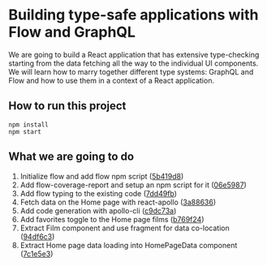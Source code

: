 # Building type-safe applications with Flow and GraphQL

We are going to build a React application that has extensive type-checking starting from the data fetching all the way to the individual UI components. We will learn how to marry together different type systems: GraphQL and Flow and how to use them in a context of a React application.

## How to run this project

```
npm install
npm start
```

## What we are going to do

1. Initialize flow and add flow npm script ([5b419d8](https://github.com/Showmax/type-safe-react-app-workshop/commit/5b419d856d7c20f1d897b46cf4dfcf3c983e9d79))	
2. Add flow-coverage-report and setup an npm script for it ([06e5987](https://github.com/Showmax/type-safe-react-app-workshop/commit/06e59871db8de053ae2a8f2b2072c4269b31eee2))
3. Add flow typing to the existing code ([7dd49fb](https://github.com/Showmax/type-safe-react-app-workshop/commit/7dd49fb198aae77c0cc3a94baa90f23b1205e0a8))
4. Fetch data on the Home page with react-apollo ([3a88636](https://github.com/Showmax/type-safe-react-app-workshop/commit/3a886368420dcaf94269ef45cf661c5863882146))
5. Add code generation with apollo-cli ([c9dc73a](https://github.com/Showmax/type-safe-react-app-workshop/commit/c9dc73a9026798c31380a30d7e8a24c844c03107))
6. Add favorites toggle to the Home page films ([b769f24](https://github.com/Showmax/type-safe-react-app-workshop/commit/b769f24b4a9bfc5232b707532a9f247f086a58dd))
7. Extract Film component and use fragment for data co-location ([94df6c3](https://github.com/Showmax/type-safe-react-app-workshop/commit/94df6c3e4e177148898b4ee4905c956d926e36e9))
8. Extract Home page data loading into HomePageData component ([7c1e5e3](https://github.com/Showmax/type-safe-react-app-workshop/commit/7c1e5e343464b9365cbed28c8c746f621c6fc12c))
